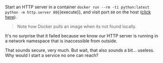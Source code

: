 Start an HTTP server in a container `docker run --rm -ti python:latest python -m http.server 80`{{execute}}, and visit port `80` on the host ([click here](https://[[HOST_SUBDOMAIN]]-80-[[KATACODA_HOST]].environments.katacoda.com/)).

> Note how Docker pulls an image when its not found locally.

It's no surprise that it failed because we know our HTTP server is running in a network namespace that is inaccessible from outside.

That sounds secure, very much. But wait, that also sounds a bit... useless. Why would I start a service no one can reach?
